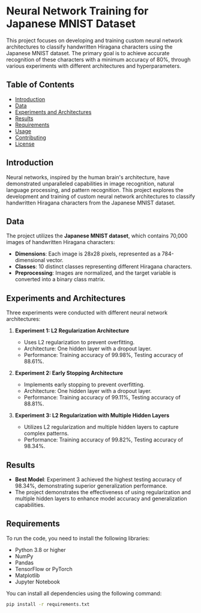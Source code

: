 # Neural Network Training for Japanese MNIST Dataset

This project focuses on developing and training custom neural network architectures to classify handwritten Hiragana characters using the Japanese MNIST dataset. The primary goal is to achieve accurate recognition of these characters with a minimum accuracy of 80%, through various experiments with different architectures and hyperparameters.

## Table of Contents
- [Introduction](#introduction)
- [Data](#data)
- [Experiments and Architectures](#experiments-and-architectures)
- [Results](#results)
- [Requirements](#requirements)
- [Usage](#usage)
- [Contributing](#contributing)
- [License](#license)

## Introduction

Neural networks, inspired by the human brain's architecture, have demonstrated unparalleled capabilities in image recognition, natural language processing, and pattern recognition. This project explores the development and training of custom neural network architectures to classify handwritten Hiragana characters from the Japanese MNIST dataset.

## Data

The project utilizes the **Japanese MNIST dataset**, which contains 70,000 images of handwritten Hiragana characters:
- **Dimensions**: Each image is 28x28 pixels, represented as a 784-dimensional vector.
- **Classes**: 10 distinct classes representing different Hiragana characters.
- **Preprocessing**: Images are normalized, and the target variable is converted into a binary class matrix.

## Experiments and Architectures

Three experiments were conducted with different neural network architectures:

1. **Experiment 1: L2 Regularization Architecture**
   - Uses L2 regularization to prevent overfitting.
   - Architecture: One hidden layer with a dropout layer.
   - Performance: Training accuracy of 99.98%, Testing accuracy of 88.61%.

2. **Experiment 2: Early Stopping Architecture**
   - Implements early stopping to prevent overfitting.
   - Architecture: One hidden layer with a dropout layer.
   - Performance: Training accuracy of 99.11%, Testing accuracy of 88.81%.

3. **Experiment 3: L2 Regularization with Multiple Hidden Layers**
   - Utilizes L2 regularization and multiple hidden layers to capture complex patterns.
   - Performance: Training accuracy of 99.82%, Testing accuracy of 98.34%.

## Results

- **Best Model**: Experiment 3 achieved the highest testing accuracy of 98.34%, demonstrating superior generalization performance.
- The project demonstrates the effectiveness of using regularization and multiple hidden layers to enhance model accuracy and generalization capabilities.

## Requirements

To run the code, you need to install the following libraries:

- Python 3.8 or higher
- NumPy
- Pandas
- TensorFlow or PyTorch
- Matplotlib
- Jupyter Notebook

You can install all dependencies using the following command:

```bash
pip install -r requirements.txt
